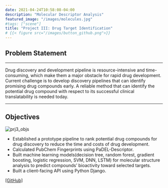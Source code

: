 ```yaml
---
date: 2021-04-24T10:58:08-04:00
description: "Molecular Descriptor Analysis"
featured_image: "/images/molecules.jpg"
#tags: ["scene"]
title: "Project III: Drug Target Identification"
# {{< figure src="/images/button_github.png">}}
---
```

## Problem Statement
---

Drug discovery and development pipeline is resource-intensive and time-consuming, which make them a major obstacle for rapid drug development. Current challenge is to develop discovery pipelines that can identify promising drug compounds early. A reliable method that can identify the potential drug compound with respect to its successful clinical translatability is needed today.

---
## Objectives
![prj3_objs](/images/prj3_objs.png)

* Established a prototype pipeline to rank potential drug compounds for drug discovery to reduce the time and costs of drug development.
* Calculated PubChem Fingerprints using PaDEL-Descriptor.
* Built machine learning models(decision tree, random forest, gradient boosting, logistic regression, SVM, DNN, LSTM) for molecular structure analysis to predict compounds’ bioactivity toward selected targets.
* Built a client-facing API using Python Django.



[[GitHub]](https://github.com/A-Y-Yang/CSP-572-Drug-Target-Identification-master)

